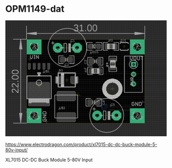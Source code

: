 
# OPM1149-dat


![](2024-01-31-16-12-05.png)

https://www.electrodragon.com/product/xl7015-dc-dc-buck-module-5-80v-input/

XL7015 DC-DC Buck Module 5-80V Input